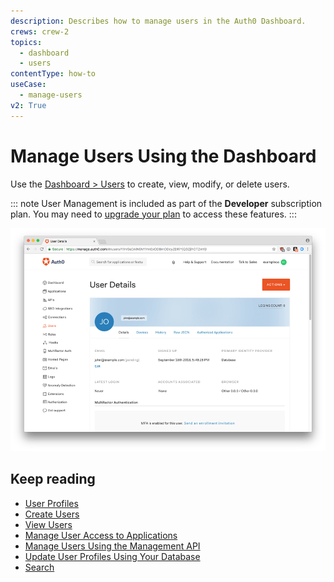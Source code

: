 ```yaml
---
description: Describes how to manage users in the Auth0 Dashboard.
crews: crew-2
topics:
  - dashboard
  - users
contentType: how-to
useCase:
  - manage-users
v2: True
---
```


# Manage Users Using the Dashboard

Use the [Dashboard > Users](${manage_url}/#/users) to create, view, modify, or delete users.

::: note
User Management is included as part of the **Developer** subscription plan. You may need to [upgrade your plan](${manage_url}/#/tenant/billing/subscription) to access these features.
:::

![User Profile Dashboard](/media/articles/user-profile/user1.png)

## Keep reading

* [User Profiles](/user-profile/overview-user-profile)
* [Create Users](/user-profile/create-users)
* [View Users](/user-profile/view-users)
* [Manage User Access to Applications](/user-profile/manage-user-access-to-applications)
* [Manage Users Using the Management API](/user-profile/manage-users-using-the-management-api)
* [Update User Profiles Using Your Database](/user-profile/update-user-profiles-using-your-database)
* [Search](/users/search/v3)